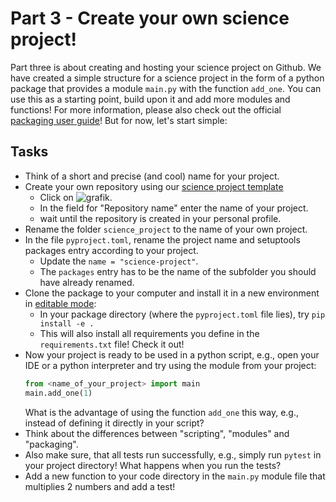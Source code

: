 # Part 3 - Create your own science project!

Part three is about creating and hosting your science project on Github. We have created a simple structure for a science project in the form of a python package that provides a module `main.py` with the function `add_one`. You can use this as a starting point, build upon it and add more modules and functions! For more information, please also check out the official [packaging user guide](https://packaging.python.org)! But for now, let's start simple:

## Tasks

* Think of a short and precise (and cool) name for your project.
* Create your own repository using our [science project template](https://github.com/climate-service-center/science-project)
  * Click on ![grafik](https://github.com/user-attachments/assets/d96dd066-d70a-4b98-aff3-1def1e42df8e).
  * In the field for "Repository name" enter the name of your project.
  * wait until the repository is created in your personal profile.
* Rename the folder `science_project` to the name of your own project.
* In the file `pyproject.toml`, rename the project name and setuptools packages entry according to your project.
  * Update the `name = "science-project"`.
  * The `packages` entry has to be the name of the subfolder you should have already renamed.
* Clone the package to your computer and install it in a new environment in [editable mode](https://setuptools.pypa.io/en/latest/userguide/development_mode.html):
  * In your package directory (where the `pyproject.toml` file lies), try `pip install -e .`
  * This will also install all requirements you define in the `requirements.txt` file! Check it out!
* Now your project is ready to be used in a python script, e.g., open your IDE or a python interpreter and try using the module from your project:
  ```python
  from <name_of_your_project> import main
  main.add_one(1)
  ```
  What is the advantage of using the function `add_one` this way, e.g., instead of defining it directly in your script?
* Think about the differences between "scripting", "modules" and "packaging".
* Also make sure, that all tests run successfully, e.g., simply run `pytest` in your project directory! What happens when you run the tests?
* Add a new function to your code directory in the `main.py` module file that multiplies 2 numbers and add a test!
